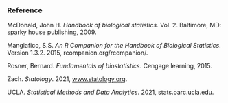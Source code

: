 ### Reference

McDonald, John H. _Handbook of biological statistics_. Vol. 2. Baltimore, MD: sparky house publishing, 2009.

Mangiafico, S.S. _An R Companion for the Handbook of Biological Statistics_. Version 1.3.2. 2015, rcompanion.org/rcompanion/.

Rosner, Bernard. _Fundamentals of biostatistics_. Cengage learning, 2015.

Zach. _Statology_. 2021, www.statology.org.

UCLA. _Statistical Methods and Data Analytics_. 2021, stats.oarc.ucla.edu.